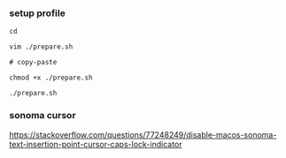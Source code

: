 ### setup profile

```
cd

vim ./prepare.sh

# copy-paste

chmod +x ./prepare.sh

./prepare.sh
```

### sonoma cursor

https://stackoverflow.com/questions/77248249/disable-macos-sonoma-text-insertion-point-cursor-caps-lock-indicator
